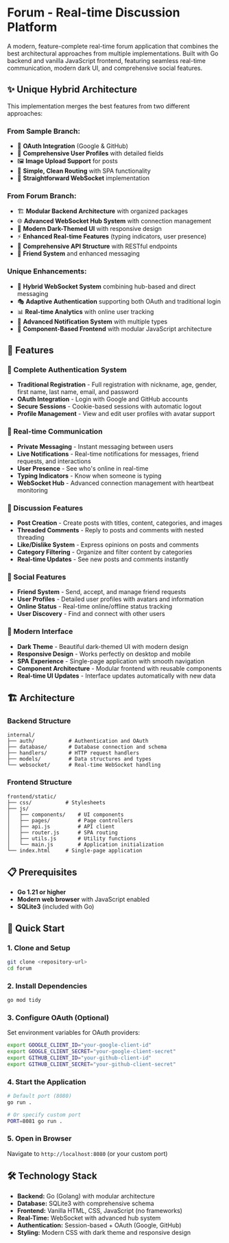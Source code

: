# Forum - Real-time Discussion Platform

A modern, feature-complete real-time forum application that combines the best architectural approaches from multiple implementations. Built with Go backend and vanilla JavaScript frontend, featuring seamless real-time communication, modern dark UI, and comprehensive social features.

## ✨ Unique Hybrid Architecture

This implementation merges the best features from two different approaches:

### **From Sample Branch:**
- 🔐 **OAuth Integration** (Google & GitHub)
- 📝 **Comprehensive User Profiles** with detailed fields
- 🖼️ **Image Upload Support** for posts
- 🎯 **Simple, Clean Routing** with SPA functionality
- 📱 **Straightforward WebSocket** implementation

### **From Forum Branch:**
- 🏗️ **Modular Backend Architecture** with organized packages
- 🌐 **Advanced WebSocket Hub System** with connection management
- 🎨 **Modern Dark-Themed UI** with responsive design
- ⚡ **Enhanced Real-time Features** (typing indicators, user presence)
- 🔄 **Comprehensive API Structure** with RESTful endpoints
- 👥 **Friend System** and enhanced messaging

### **Unique Enhancements:**
- 🚀 **Hybrid WebSocket System** combining hub-based and direct messaging
- 🎭 **Adaptive Authentication** supporting both OAuth and traditional login
- 📊 **Real-time Analytics** with online user tracking
- 🔔 **Advanced Notification System** with multiple types
- 🎪 **Component-Based Frontend** with modular JavaScript architecture

## 🚀 Features

### 🔐 Complete Authentication System
- **Traditional Registration** - Full registration with nickname, age, gender, first name, last name, email, and password
- **OAuth Integration** - Login with Google and GitHub accounts
- **Secure Sessions** - Cookie-based sessions with automatic logout
- **Profile Management** - View and edit user profiles with avatar support

### 💬 Real-time Communication
- **Private Messaging** - Instant messaging between users
- **Live Notifications** - Real-time notifications for messages, friend requests, and interactions
- **User Presence** - See who's online in real-time
- **Typing Indicators** - Know when someone is typing
- **WebSocket Hub** - Advanced connection management with heartbeat monitoring

### 📝 Discussion Features
- **Post Creation** - Create posts with titles, content, categories, and images
- **Threaded Comments** - Reply to posts and comments with nested threading
- **Like/Dislike System** - Express opinions on posts and comments
- **Category Filtering** - Organize and filter content by categories
- **Real-time Updates** - See new posts and comments instantly

### 👥 Social Features
- **Friend System** - Send, accept, and manage friend requests
- **User Profiles** - Detailed user profiles with avatars and information
- **Online Status** - Real-time online/offline status tracking
- **User Discovery** - Find and connect with other users

### 🎨 Modern Interface
- **Dark Theme** - Beautiful dark-themed UI with modern design
- **Responsive Design** - Works perfectly on desktop and mobile
- **SPA Experience** - Single-page application with smooth navigation
- **Component Architecture** - Modular frontend with reusable components
- **Real-time UI Updates** - Interface updates automatically with new data

## 🏗️ Architecture

### Backend Structure
```
internal/
├── auth/           # Authentication and OAuth
├── database/       # Database connection and schema
├── handlers/       # HTTP request handlers
├── models/         # Data structures and types
└── websocket/      # Real-time WebSocket handling
```

### Frontend Structure
```
frontend/static/
├── css/           # Stylesheets
├── js/
│   ├── components/    # UI components
│   ├── pages/         # Page controllers
│   ├── api.js         # API client
│   ├── router.js      # SPA routing
│   ├── utils.js       # Utility functions
│   └── main.js        # Application initialization
└── index.html     # Single-page application
```

## 📋 Prerequisites

- **Go 1.21 or higher**
- **Modern web browser** with JavaScript enabled
- **SQLite3** (included with Go)

## 🚀 Quick Start

### 1. Clone and Setup
```bash
git clone <repository-url>
cd forum
```

### 2. Install Dependencies
```bash
go mod tidy
```

### 3. Configure OAuth (Optional)
Set environment variables for OAuth providers:
```bash
export GOOGLE_CLIENT_ID="your-google-client-id"
export GOOGLE_CLIENT_SECRET="your-google-client-secret"
export GITHUB_CLIENT_ID="your-github-client-id"
export GITHUB_CLIENT_SECRET="your-github-client-secret"
```

### 4. Start the Application
```bash
# Default port (8080)
go run .

# Or specify custom port
PORT=8081 go run .
```

### 5. Open in Browser
Navigate to `http://localhost:8080` (or your custom port)

## 🛠️ Technology Stack

- **Backend:** Go (Golang) with modular architecture
- **Database:** SQLite3 with comprehensive schema
- **Frontend:** Vanilla HTML, CSS, JavaScript (no frameworks)
- **Real-Time:** WebSocket with advanced hub system
- **Authentication:** Session-based + OAuth (Google, GitHub)
- **Styling:** Modern CSS with dark theme and responsive design